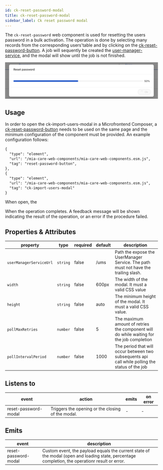 ```yaml
---
id: ck-reset-password-modal
title: ck-reset-password-modal
sidebar_label: Ck reset password modal
---
```


<!--
WARNING: this file was automatically generated by Mia-Platform Doc Aggregator.
DO NOT MODIFY IT BY HAND.
Instead, modify the source file and run the aggregator to regenerate this file.
-->

The `ck-reset-password` web component is used for resetting the users password in a bulk activation.
The operation is done by selecting many records from the corresponding users'table and by clicking on the [ck-reset-password-button](./110_ck-reset-password-button.md).
A job will sequently be created the [user-manager-service][user-manager-service], and the modal will show until the job is not finished.

![ck-reset-password-modal](../img/ck-reset-password-modal.png)

## Usage

In order to open the ck-import-users-modal in a Microfrontend Composer, a [ck-reset-password-button](./110_ck-reset-password-button.md) needs to be used on the same page and the minimum configuration of the component must be provided.
An example configuration follows:

```
{
  "type": "element",
  "url": "/mia-care-web-components/mia-care-web-components.esm.js",
  "tag": "reset-password-button",
},
{
  "type": "element",
  "url": "/mia-care-web-components/mia-care-web-components.esm.js",
  "tag": "ck-import-users-modal"
}
```

When open, the 

When the operation completes. A feedback message will be shown indicating the result of the operation, or an error if the procedure failed.

## Properties & Attributes

| property                | type     | required | default | description                                                                                     |
|-------------------------|----------|----------|---------|-------------------------------------------------------------------------------------------------|
| `userManagerServiceUrl` | `string` | false    | /ums    | Path the expose the UserManager Service. The path must not have the trailing slash.             |
| `width`                 | `string` | false    | 600px   | The width of the modal. It must a valid CSS value                                               |
| `height`                | `string` | false    | auto    | The minimum height of the modal. It must a valid CSS value.                                     |
| `pollMaxRetries`        | `number` | false    | 5       | The maximum amount of retries the component will do while waiting for the job completion        |
| `pollIntervalPeriod`    | `number` | false    | 1000    | The period that will occur between two subsequents api call while polling the status of the job |


## Listens to

| event                | action | emits | on error |
|----------------------|--------|-------|----------|
| reset-password-modal | Triggers the opening or the closing of the modal. | - | - |

## Emits

| event                     | description                                                                                                                                     |
|---------------------------|-------------------------------------------------------------------------------------------------------------------------------------------------|
| reset-password-modal | Custom event, the payload equals the current state of the modal (open and loading state, percentage completion, the operationr result or error. |

[user-manager-service]: ../../user-manager-service/overview
[events]: https://git.tools.mia-platform.eu/mia-care/platform/plugins/notification-manager/-/blob/master/docs/10_overview.md?plain=0#default-events
